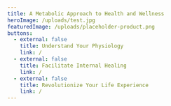 ```yaml
---
title: A Metabolic Approach to Health and Wellness
heroImage: /uploads/test.jpg
featuredImage: /uploads/placeholder-product.png
buttons:
  - external: false
    title: Understand Your Physiology
    link: /
  - external: false
    title: Facilitate Internal Healing
    link: /
  - external: false
    title: Revolutionize Your Life Experience
    link: /
---
```

